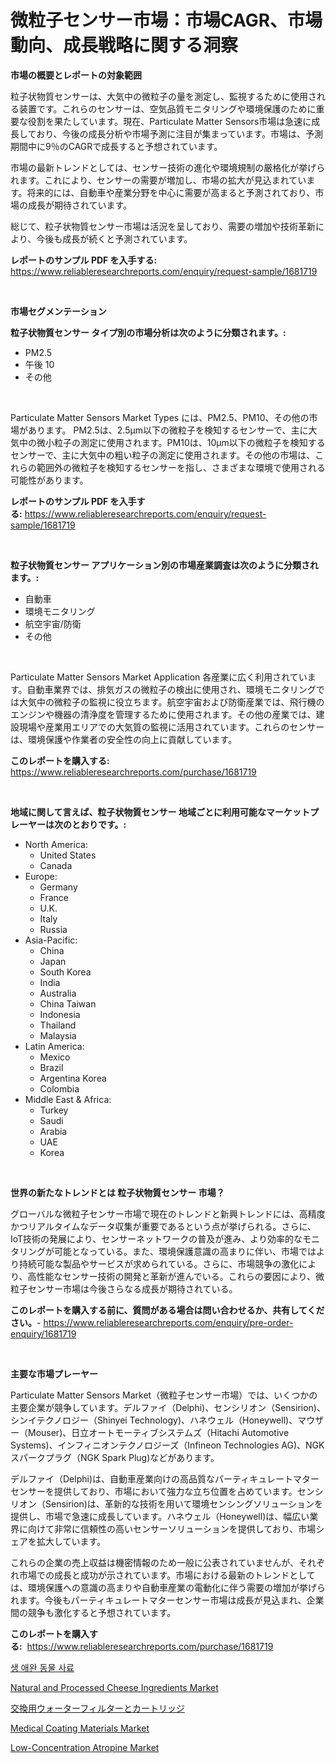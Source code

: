 <p><h1>微粒子センサー市場：市場CAGR、市場動向、成長戦略に関する洞察</h1></p><p><strong>市場の概要とレポートの対象範囲</strong></p>
<p><p>粒子状物質センサーは、大気中の微粒子の量を測定し、監視するために使用される装置です。これらのセンサーは、空気品質モニタリングや環境保護のために重要な役割を果たしています。現在、Particulate Matter Sensors市場は急速に成長しており、今後の成長分析や市場予測に注目が集まっています。市場は、予測期間中に9％のCAGRで成長すると予想されています。</p><p>市場の最新トレンドとしては、センサー技術の進化や環境規制の厳格化が挙げられます。これにより、センサーの需要が増加し、市場の拡大が見込まれています。将来的には、自動車や産業分野を中心に需要が高まると予測されており、市場の成長が期待されています。</p><p>総じて、粒子状物質センサー市場は活況を呈しており、需要の増加や技術革新により、今後も成長が続くと予測されています。</p></p>
<p><strong>レポートのサンプル PDF を入手する:</strong> <a href="https://www.reliableresearchreports.com/enquiry/request-sample/1681719">https://www.reliableresearchreports.com/enquiry/request-sample/1681719</a></p>
<p>&nbsp;</p>
<p><strong>市場セグメンテーション</strong></p>
<p><strong>粒子状物質センサー タイプ別の市場分析は次のように分類されます。:</strong></p>
<p><ul><li>PM2.5</li><li>午後 10</li><li>その他</li></ul></p>
<p>&nbsp;</p>
<p><p>Particulate Matter Sensors Market Types には、PM2.5、PM10、その他の市場があります。 PM2.5は、2.5μm以下の微粒子を検知するセンサーで、主に大気中の微小粒子の測定に使用されます。PM10は、10μm以下の微粒子を検知するセンサーで、主に大気中の粗い粒子の測定に使用されます。その他の市場は、これらの範囲外の微粒子を検知するセンサーを指し、さまざまな環境で使用される可能性があります。</p></p>
<p><strong>レポートのサンプル PDF を入手する:</strong>&nbsp;<a href="https://www.reliableresearchreports.com/enquiry/request-sample/1681719">https://www.reliableresearchreports.com/enquiry/request-sample/1681719</a></p>
<p>&nbsp;</p>
<p><strong> 粒子状物質センサー アプリケーション別の市場産業調査は次のように分類されます。:</strong></p>
<p><ul><li>自動車</li><li>環境モニタリング</li><li>航空宇宙/防衛</li><li>その他</li></ul></p>
<p>&nbsp;</p>
<p><p>Particulate Matter Sensors Market Application 各産業に広く利用されています。自動車業界では、排気ガスの微粒子の検出に使用され、環境モニタリングでは大気中の微粒子の監視に役立ちます。航空宇宙および防衛産業では、飛行機のエンジンや機器の清浄度を管理するために使用されます。その他の産業では、建設現場や産業用エリアでの大気質の監視に活用されています。これらのセンサーは、環境保護や作業者の安全性の向上に貢献しています。</p></p>
<p><strong>このレポートを購入する:</strong>&nbsp; <a href="https://www.reliableresearchreports.com/purchase/1681719">https://www.reliableresearchreports.com/purchase/1681719</a></p>
<p>&nbsp;</p>
<p><strong>地域に関して言えば、粒子状物質センサー 地域ごとに利用可能なマーケットプレーヤーは次のとおりです。:</strong></p>
<p><ul>
    <li>
        North America:
        <ul>
            <li>United States</li>
            <li>Canada</li>
        </ul>
    </li>
    <li>
        Europe:
        <ul>
            <li>Germany</li>
            <li>France</li>
            <li>U.K.</li>
            <li>Italy</li>
            <li>Russia</li>
        </ul>
    </li>
    <li>
        Asia-Pacific:
        <ul>
            <li>China</li>
            <li>Japan</li>
            <li>South Korea</li>
            <li>India</li>
            <li>Australia</li>
            <li>China Taiwan</li>
            <li>Indonesia</li>
            <li>Thailand</li>
            <li>Malaysia</li>
        </ul>
    </li>
    <li>
        Latin America:
        <ul>
            <li>Mexico</li>
            <li>Brazil</li>
            <li>Argentina Korea</li>
            <li>Colombia</li>
        </ul>
    </li>
    <li>
        Middle East & Africa:
        <ul>
            <li>Turkey</li>
            <li>Saudi</li>
            <li>Arabia</li>
            <li>UAE</li>
            <li>Korea</li>
        </ul>
    </li>
    </ul></p>
<p>&nbsp;</p>
<p><strong>世界の新たなトレンドとは 粒子状物質センサー 市場？</strong></p>
<p><p>グローバルな微粒子センサー市場で現在のトレンドと新興トレンドには、高精度かつリアルタイムなデータ収集が重要であるという点が挙げられる。さらに、IoT技術の発展により、センサーネットワークの普及が進み、より効率的なモニタリングが可能となっている。また、環境保護意識の高まりに伴い、市場ではより持続可能な製品やサービスが求められている。さらに、市場競争の激化により、高性能なセンサー技術の開発と革新が進んでいる。これらの要因により、微粒子センサー市場は今後さらなる成長が期待されている。</p></p>
<p><strong>このレポートを購入する前に、質問がある場合は問い合わせるか、共有してください。</strong>- <a href="https://www.reliableresearchreports.com/enquiry/pre-order-enquiry/1681719">https://www.reliableresearchreports.com/enquiry/pre-order-enquiry/1681719</a></p>
<p>&nbsp;</p>
<p><strong>主要な市場プレーヤー</strong></p>
<p><p>Particulate Matter Sensors Market（微粒子センサー市場）では、いくつかの主要企業が競争しています。デルファイ（Delphi)、センシリオン（Sensirion)、シンイテクノロジー（Shinyei Technology)、ハネウェル（Honeywell)、マウザー（Mouser)、日立オートモーティブシステムズ（Hitachi Automotive Systems)、インフィニオンテクノロジーズ（Infineon Technologies AG)、NGKスパークプラグ（NGK Spark Plug)などがあります。</p><p>デルファイ（Delphi)は、自動車産業向けの高品質なパーティキュレートマターセンサーを提供しており、市場において強力な立ち位置を占めています。センシリオン（Sensirion)は、革新的な技術を用いて環境センシングソリューションを提供し、市場で急速に成長しています。ハネウェル（Honeywell)は、幅広い業界に向けて非常に信頼性の高いセンサーソリューションを提供しており、市場シェアを拡大しています。</p><p>これらの企業の売上収益は機密情報のため一般に公表されていませんが、それぞれ市場での成長と成功が示されています。市場における最新のトレンドとしては、環境保護への意識の高まりや自動車産業の電動化に伴う需要の増加が挙げられます。今後もパーティキュレートマターセンサー市場は成長が見込まれ、企業間の競争も激化すると予想されています。</p></p>
<p><strong>このレポートを購入する:</strong>&nbsp;&nbsp;<a href="https://www.reliableresearchreports.com/purchase/1681719">https://www.reliableresearchreports.com/purchase/1681719</a></p>
<p><p><a href="https://github.com/vs019sa3m8x/Market-Research-Report-List-1/blob/main/71636451225.md">생 애완 동물 사료</a></p><p><a href="https://view.publitas.com/reportprime-1/natural-and-processed-cheese-ingredients-market-size-2024-2031-global-industrial-analysis-key-geographical-regions-market-share-top-key-players-product-types-and-forecast-research-report/">Natural and Processed Cheese Ingredients Market</a></p><p><a href="https://medium.com/@royfoote921/%E6%AC%A1%E3%81%AE%E6%96%87%E3%82%92%E6%97%A5%E6%9C%AC%E8%AA%9E%E3%81%AB%E7%BF%BB%E8%A8%B3%E3%81%97%E3%81%A6%E3%81%8F%E3%81%A0%E3%81%95%E3%81%84-%E4%BA%A4%E6%8F%9B%E7%94%A8%E6%B5%84%E6%B0%B4%E3%83%95%E3%82%A3%E3%83%AB%E3%82%BF%E3%83%BC-%E3%82%AB%E3%83%BC%E3%83%88%E3%83%AA%E3%83%83%E3%82%B8%E5%B8%82%E5%A0%B4%E3%81%AE%E8%A6%8B%E8%A7%A3-%E5%B8%82%E5%A0%B4%E5%8B%95%E5%90%91-%E6%88%90%E9%95%B7-2024%E5%B9%B4%E3%81%8B%E3%82%892031%E5%B9%B4%E3%81%BE%E3%81%A7%E3%81%AE%E4%BA%88%E6%B8%AC-a3aa3142e65e">交換用ウォーターフィルターとカートリッジ</a></p><p><a href="https://github.com/gulaimolin/Market-Research-Report-List-3/blob/main/medical-coating-materials-market.md">Medical Coating Materials Market</a></p><p><a href="https://github.com/mauripalmi/Market-Research-Report-List-2/blob/main/low-concentration-atropine-market.md">Low-Concentration Atropine Market</a></p></p>